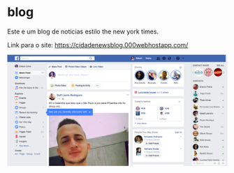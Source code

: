 # blog
Este e um blog de notícias estilo the new york times.

Link para o site: https://cidadenewsblog.000webhostapp.com/

![screen](Screenshot.png)
